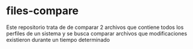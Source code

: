 # files-compare
Este repositorio trata de de comparar 2 archivos que contiene todos los perfiles de un sistema y se busca comparar archivos que modificaciones existieron durante un tiempo determinado
